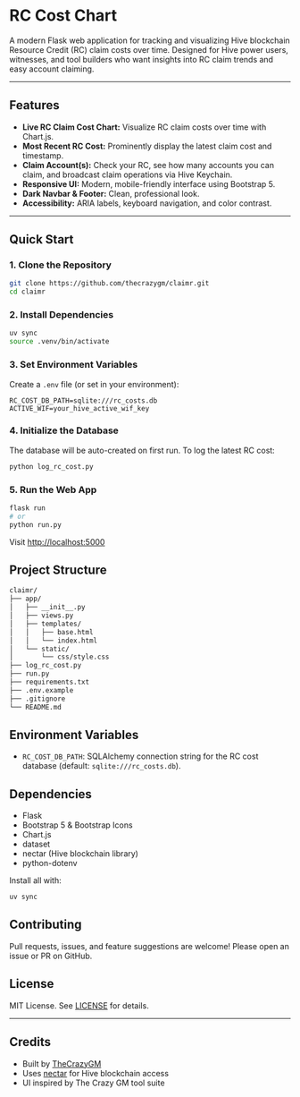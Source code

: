 # RC Cost Chart

A modern Flask web application for tracking and visualizing Hive blockchain Resource Credit (RC) claim costs over time. Designed for Hive power users, witnesses, and tool builders who want insights into RC claim trends and easy account claiming.

---

## Features

- **Live RC Claim Cost Chart:** Visualize RC claim costs over time with Chart.js.
- **Most Recent RC Cost:** Prominently display the latest claim cost and timestamp.
- **Claim Account(s):** Check your RC, see how many accounts you can claim, and broadcast claim operations via Hive Keychain.
- **Responsive UI:** Modern, mobile-friendly interface using Bootstrap 5.
- **Dark Navbar & Footer:** Clean, professional look.
- **Accessibility:** ARIA labels, keyboard navigation, and color contrast.

---

## Quick Start

### 1. Clone the Repository

```bash
git clone https://github.com/thecrazygm/claimr.git
cd claimr
```

### 2. Install Dependencies

```bash
uv sync
source .venv/bin/activate
```

### 3. Set Environment Variables

Create a `.env` file (or set in your environment):

```env
RC_COST_DB_PATH=sqlite:///rc_costs.db
ACTIVE_WIF=your_hive_active_wif_key
```

### 4. Initialize the Database

The database will be auto-created on first run. To log the latest RC cost:

```bash
python log_rc_cost.py
```

### 5. Run the Web App

```bash
flask run
# or
python run.py
```

Visit [http://localhost:5000](http://localhost:5000)

## Project Structure

```bash
claimr/
├── app/
│   ├── __init__.py
│   ├── views.py
│   ├── templates/
│   │   ├── base.html
│   │   └── index.html
│   └── static/
│       └── css/style.css
├── log_rc_cost.py
├── run.py
├── requirements.txt
├── .env.example
├── .gitignore
└── README.md
```

## Environment Variables

- `RC_COST_DB_PATH`: SQLAlchemy connection string for the RC cost database (default: `sqlite:///rc_costs.db`).

## Dependencies

- Flask
- Bootstrap 5 & Bootstrap Icons
- Chart.js
- dataset
- nectar (Hive blockchain library)
- python-dotenv

Install all with:

```bash
uv sync
```

## Contributing

Pull requests, issues, and feature suggestions are welcome! Please open an issue or PR on GitHub.

## License

MIT License. See [LICENSE](LICENSE) for details.

---

## Credits

- Built by [TheCrazyGM](https://thecrazygm.com)
- Uses [nectar](https://github.com/hive-engine/nectar) for Hive blockchain access
- UI inspired by The Crazy GM tool suite
